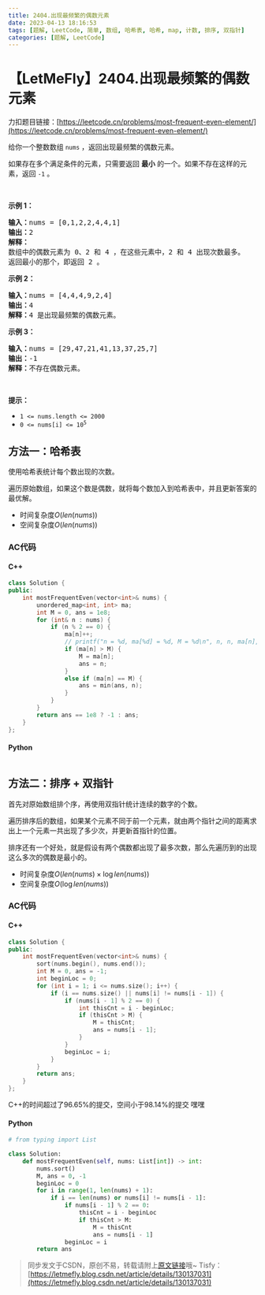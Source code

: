 ```yaml
---
title: 2404.出现最频繁的偶数元素
date: 2023-04-13 18:16:53
tags: [题解, LeetCode, 简单, 数组, 哈希表, 哈希, map, 计数, 排序, 双指针]
categories: [题解, LeetCode]
---
```


# 【LetMeFly】2404.出现最频繁的偶数元素

力扣题目链接：[https://leetcode.cn/problems/most-frequent-even-element/](https://leetcode.cn/problems/most-frequent-even-element/)

<p>给你一个整数数组 <code>nums</code> ，返回出现最频繁的偶数元素。</p>

<p>如果存在多个满足条件的元素，只需要返回 <strong>最小</strong> 的一个。如果不存在这样的元素，返回 <code>-1</code> 。</p>

<p>&nbsp;</p>

<p><strong>示例 1：</strong></p>

<pre><strong>输入：</strong>nums = [0,1,2,2,4,4,1]
<strong>输出：</strong>2
<strong>解释：</strong>
数组中的偶数元素为 0、2 和 4 ，在这些元素中，2 和 4 出现次数最多。
返回最小的那个，即返回 2 。</pre>

<p><strong>示例 2：</strong></p>

<pre><strong>输入：</strong>nums = [4,4,4,9,2,4]
<strong>输出：</strong>4
<strong>解释：</strong>4 是出现最频繁的偶数元素。
</pre>

<p><strong>示例 3：</strong></p>

<pre><strong>输入：</strong>nums = [29,47,21,41,13,37,25,7]
<strong>输出：</strong>-1
<strong>解释：</strong>不存在偶数元素。
</pre>

<p>&nbsp;</p>

<p><strong>提示：</strong></p>

<ul>
	<li><code>1 &lt;= nums.length &lt;= 2000</code></li>
	<li><code>0 &lt;= nums[i] &lt;= 10<sup>5</sup></code></li>
</ul>


    
## 方法一：哈希表

使用哈希表统计每个数出现的次数。

遍历原始数组，如果这个数是偶数，就将每个数加入到哈希表中，并且更新答案的最优解。

+ 时间复杂度$O(len(nums))$
+ 空间复杂度$O(len(nums))$

### AC代码

#### C++

```cpp
class Solution {
public:
    int mostFrequentEven(vector<int>& nums) {
        unordered_map<int, int> ma;
        int M = 0, ans = 1e8;
        for (int& n : nums) {
            if (n % 2 == 0) {
                ma[n]++;
                // printf("n = %d, ma[%d] = %d, M = %d\n", n, n, ma[n], M);  //**************
                if (ma[n] > M) {
                    M = ma[n];
                    ans = n;
                }
                else if (ma[n] == M) {
                    ans = min(ans, n);
                }
            }
        }
        return ans == 1e8 ? -1 : ans;
    }
};
```

#### Python

```python

```

## 方法二：排序 + 双指针

首先对原始数组排个序，再使用双指针统计连续的数字的个数。

遍历排序后的数组，如果某个元素不同于前一个元素，就由两个指针之间的距离求出上一个元素一共出现了多少次，并更新首指针的位置。

排序还有一个好处，就是假设有两个偶数都出现了最多次数，那么先遍历到的出现这么多次的偶数是最小的。

+ 时间复杂度$O(len(nums)\times \log len(nums))$
+ 空间复杂度$O( \log len(nums))$

### AC代码

#### C++

```cpp
class Solution {
public:
    int mostFrequentEven(vector<int>& nums) {
        sort(nums.begin(), nums.end());
        int M = 0, ans = -1;
        int beginLoc = 0;
        for (int i = 1; i <= nums.size(); i++) {
            if (i == nums.size() || nums[i] != nums[i - 1]) {
                if (nums[i - 1] % 2 == 0) {
                    int thisCnt = i - beginLoc;
                    if (thisCnt > M) {
                        M = thisCnt;
                        ans = nums[i - 1];
                    }
                }
                beginLoc = i;
            }
        }
        return ans;
    }
};
```

C++的时间超过了96.65%的提交，空间小于98.14%的提交  嘿嘿

#### Python

```python
# from typing import List

class Solution:
    def mostFrequentEven(self, nums: List[int]) -> int:
        nums.sort()
        M, ans = 0, -1
        beginLoc = 0
        for i in range(1, len(nums) + 1):
            if i == len(nums) or nums[i] != nums[i - 1]:
                if nums[i - 1] % 2 == 0:
                    thisCnt = i - beginLoc
                    if thisCnt > M:
                        M = thisCnt
                        ans = nums[i - 1]
                beginLoc = i
        return ans
```

> 同步发文于CSDN，原创不易，转载请附上[原文链接](https://blog.letmefly.xyz/2023/04/13/LeetCode%202404.%E5%87%BA%E7%8E%B0%E6%9C%80%E9%A2%91%E7%B9%81%E7%9A%84%E5%81%B6%E6%95%B0%E5%85%83%E7%B4%A0/)哦~
> Tisfy：[https://letmefly.blog.csdn.net/article/details/130137031](https://letmefly.blog.csdn.net/article/details/130137031)
